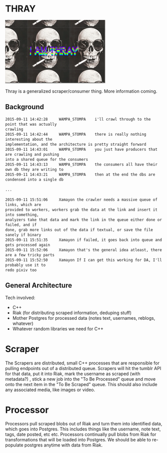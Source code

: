 THRAY
=====

![](./thray.gif?raw=true)

Thray is a generalized scraper/consumer thing. More information coming.

Background
----------

```
2015-09-11 14:42:28     WAMPA_STOMPA    i'll crawl through to the point that was actually 
crawling
2015-09-11 14:42:44     WAMPA_STOMPA    there is really nothing interesting about the 
implementation, and the architecture is pretty straight forward
2015-09-11 14:43:01     WAMPA_STOMPA    you just have producers that are crawling and pushing 
into a shared queue for the consumers
2015-09-11 14:43:13     WAMPA_STOMPA    the consumers all have their own db they are writing to
2015-09-11 14:43:21     WAMPA_STOMPA    then at the end the dbs are condensed into a single db

...

2015-09-11 15:51:06     Xamayon the crawler needs a massive queue of links, which are 
provided to workers, workers grab the data at the link and insert it into something, 
analyzers take that data and mark the link in the queue either done or failed, and if 
done, grab more links out of the data if textual, or save the file sanely if binary
2015-09-11 15:51:35     Xamayon if failed, it goes back into queue and gets processed again
2015-09-11 15:52:06     Xamayon that's the general idea atleast, there are a few tricky parts
2015-09-11 15:52:50     Xamayon If I can get this working for DA, I'll probably use it to 
redo pixiv too
```

General Architecture
--------------------

Tech involved:
* C++
* Riak (for distributing scraped information, deduping stuff)
* Mother Postgres for processed data (notes text, usernames, reblogs, whatever)
* Whatever random libraries we need for C++

Scraper
=======

The Scrapers are distributed, small C++ processes that are responsible for pulling endpoints out of a distributed queue. Scrapers will hit the tumblr API for that data, put it into Riak, mark the username as scraped (with metadata?) , stick a new job into the "To Be Processed" queue and move onto the next item in the "To Be Scraped" queue. This should also include any associated media, like images or video.

Processor
=========

Processors pull scraped blobs out of Riak and turn them into identified data, which goes into Postgres. This includes things like the username, note text, tags, date posted, etc etc. Processors continually pull blobs from Riak for transformations that will be loaded into Postgres. We should be able to re-populate postgres anytime with data from Riak.
